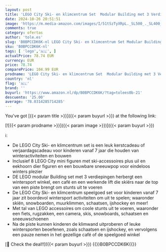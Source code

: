 ```yaml
---
layout: post
title: 'LEGO City Ski- en klimcentrum Set  Modular Building met 3 Verdiepingen  Inclusief een Wintersport Speelgoedwinkel  Café  Skilift en 8 Minifiguren  Speelgoed voor Kinderen  Jongens en Meisjes 7+ 60366'
date: 2024-10-26 20:51:51
image: 'https://m.media-amazon.com/images/I/51tSzTyXRpL._SL500_._SL400_.jpg'
comments: true
category: ofertas
author: 'tole.es'
slug: 'B0BPCCDK6K-nl LEGO City Ski- en klimcentrum Set Modular Building met 3...'
sku: 'B0BPCCDK6K-nl'
tags: [ 'lego','🇳🇱', ]
actualPrice: 78.74 EUR
currency: EUR
price: 78.74
comparePrice: 104.99 EUR
prodname: 'LEGO City Ski- en klimcentrum Set  Modular Building met 3 Verdiepingen  Inclusief een Wintersport Speelgoedwinkel  Café  Skilift en 8 Minifiguren  Speelgoed voor Kinderen  Jongens en Meisjes 7+ 60366'
country: 'nl'
flag: '🇳🇱'
brand: ''
buyurl: 'https://www.amazon.nl/dp/B0BPCCDK6K/?tag=tolees0b-21'
descuento: '25.00'
average: '78.0314285714285'
---
```


You've got [{{< param title >}}]({{< param buyurl >}}) at the following link:

[![{{< param prodname >}}]({{< param image >}})]({{< param buyurl >}})

ℹ️:

- De LEGO City Ski- en klimcentrum set is een leuk kerstcadeau of verjaardagscadeau voor kinderen vanaf 7 jaar die houden van winteractiviteiten en bouwen
- Inclusief 8 LEGO City mini figuren met ski-accessoires plus uil en eekhoorn dier figuren en een bouwbare sneeuwpop voor eindeloos winters plezier
- DE LEGO modular Building set met 3 verdiepingen herbergt een wintersport winkel, een café en een werkende lift die skiërs naar de top van een piste brengt om stunts uit te voeren
- De LEGO City Ski- en klimcentrum speelgoed set voor kinderen vanaf 7 jaar zit boordevol wintersport activiteiten om uit te spelen; waaronder skiën, snowboarden, muurklimmen, schaatsen, ijshockey en meer!
- Met tal van LEGO accessoires om coole stunts uit te voeren, waaronder een fiets, rugzakken, een camera, skis, snowboards, schaatsen en sneeuwschoenen
- Na de piste kunnen kinderen de klimwand uitproberen of leuke wintersporten beoefenen, zoals schaatsen en ijshockey, en vervolgens een pauze nemen in het gezellige café of de speelgoed winkel

[🛒 Check the deal!!]({{< param buyurl >}})
{{<world>}}B0BPCCDK6K{{</world>}}

